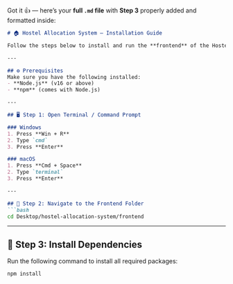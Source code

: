 Got it 👍 — here’s your **full `.md` file** with **Step 3** properly added and formatted inside:

````markdown
# 🏠 Hostel Allocation System — Installation Guide

Follow the steps below to install and run the **frontend** of the Hostel Allocation System.

---

## ⚙️ Prerequisites
Make sure you have the following installed:
- **Node.js** (v16 or above)
- **npm** (comes with Node.js)

---

## 🖥️ Step 1: Open Terminal / Command Prompt

### Windows
1. Press **Win + R**
2. Type `cmd`
3. Press **Enter**

### macOS
1. Press **Cmd + Space**
2. Type `terminal`
3. Press **Enter**

---

## 📂 Step 2: Navigate to the Frontend Folder
```bash
cd Desktop/hostel-allocation-system/frontend
````

---

## 🧩 Step 3: Install Dependencies

Run the following command to install all required packages:

```bash
npm install
```

```

